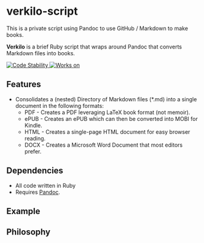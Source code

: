 # verkilo-script

This is a private script using Pandoc to use GitHub / Markdown to make books.

**Verkilo** is a brief Ruby script that wraps around Pandoc that converts Markdown files into books.

<!-- Stability -->
<a href="https://nodejs.org/api/documentation.html#documentation_stability_index">
  <img src="https://img.shields.io/badge/stability-stable-green.svg?style=flat-square"
    alt="Code Stability" />
</a>

<!-- Platforms -->
<a href="#">
  <img src="https://img.shields.io/badge/platform-macOSx-green.svg?style=flat-square"
    alt="Works on" />
</a>

## Features

* Consolidates a (nested) Directory of Markdown files (*.md) into a single document in the following formats:
  - PDF - Creates a PDF leveraging LaTeX book format (not memoir).
  - ePUB - Creates an ePUB which can then be converted into MOBI for Kindle.
  - HTML - Creates a single-page HTML document for easy browser reading.
  - DOCX - Creates a Microsoft Word Document that most editors prefer.

## Dependencies

* All code written in Ruby
* Requires [Pandoc](https://pandoc.org/).

## Example


## Philosophy
